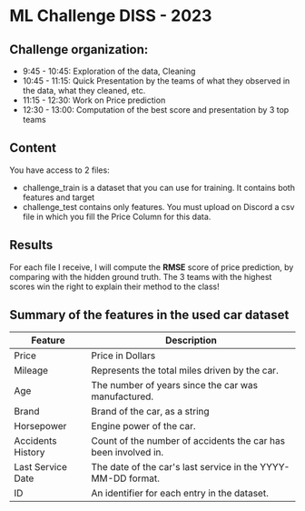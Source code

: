# ML Challenge DISS - 2023

## Challenge organization:
* 9:45 - 10:45: Exploration of the data, Cleaning
* 10:45 - 11:15: Quick Presentation by the teams of what they observed in the data, what they cleaned, etc.
* 11:15 - 12:30: Work on Price prediction
* 12:30 - 13:00: Computation of the best score and presentation by 3 top teams

## Content
You have access to 2 files: 
* challenge_train is a dataset that you can use for training. It contains both features and target
* challenge_test contains only features. You must upload on Discord a csv file in which you fill the Price Column for this data.

## Results
For each file I receive, I will compute the **RMSE** score of price prediction, by comparing with the hidden ground truth. The 3 teams with the highest scores win the right to explain their method to the class!
  
## Summary of the features in the used car dataset

| **Feature**                | **Description**                                                                                     |
|----------------------------|-----------------------------------------------------------------------------------------------------|
| Price                    | Price in Dollars                                                     |
| Mileage                    | Represents the total miles driven by the car.                                                       |
| Age                        | The number of years since the car was manufactured.                                                 |
| Brand                      | Brand of the car, as a string                               |
| Horsepower                 | Engine power of the car.                                                                            |
| Accidents History          | Count of the number of accidents the car has been involved in.                                      |
| Last Service Date          | The date of the car's last service in the YYYY-MM-DD format.                                        |
| ID                         | An  identifier for each entry in the dataset.|

